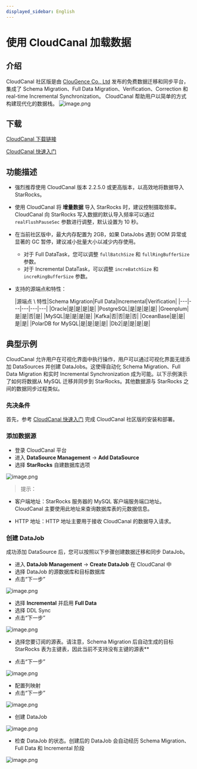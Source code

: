 ```yaml
---
displayed_sidebar: English
---
```


# 使用 CloudCanal 加载数据

## 介绍

CloudCanal 社区版是由 [ClouGence Co., Ltd](https://www.cloudcanalx.com) 发布的免费数据迁移和同步平台，集成了 Schema Migration、Full Data Migration、Verification、Correction 和 real-time Incremental Synchronization。
CloudCanal 帮助用户以简单的方式构建现代化的数据栈。
![image.png](../assets/3.11-1.png)

## 下载

[CloudCanal 下载链接](https://www.cloudcanalx.com)

[CloudCanal 快速入门](https://www.cloudcanalx.com/us/cc-doc/quick/quick_start)

## 功能描述

- 强烈推荐使用 CloudCanal 版本 2.2.5.0 或更高版本，以高效地将数据导入 StarRocks。
- 使用 CloudCanal 将 **增量数据** 导入 StarRocks 时，建议控制摄取频率。CloudCanal 向 StarRocks 写入数据的默认导入频率可以通过 `realFlushPauseSec` 参数进行调整，默认设置为 10 秒。
- 在当前社区版中，最大内存配置为 2GB，如果 DataJobs 遇到 OOM 异常或显著的 GC 暂停，建议减小批量大小以减少内存使用。
  - 对于 Full DataTask，您可以调整 `fullBatchSize` 和 `fullRingBufferSize` 参数。
  - 对于 Incremental DataTask，可以调整 `increBatchSize` 和 `increRingBufferSize` 参数。
- 支持的源端点和特性：

  |源端点 \ 特性|Schema Migration|Full Data|Incremental|Verification|
|---|---|---|---|---|
  |Oracle|是|是|是|是|
  |PostgreSQL|是|是|是|是|
  |Greenplum|是|是|否|是|
  |MySQL|是|是|是|是|
  |Kafka|否|否|是|否|
  |OceanBase|是|是|是|是|
  |PolarDB for MySQL|是|是|是|是|
  |Db2|是|是|是|是|

## 典型示例

CloudCanal 允许用户在可视化界面中执行操作，用户可以通过可视化界面无缝添加 DataSources 并创建 DataJobs。这使得自动化 Schema Migration、Full Data Migration 和实时 Incremental Synchronization 成为可能。以下示例演示了如何将数据从 MySQL 迁移并同步到 StarRocks。其他数据源与 StarRocks 之间的数据同步过程类似。

### 先决条件

首先，参考 [CloudCanal 快速入门](https://www.cloudcanalx.com/us/cc-doc/quick/quick_start) 完成 CloudCanal 社区版的安装和部署。

### 添加数据源

- 登录 CloudCanal 平台
- 进入 **DataSource Management** -> **Add DataSource**
- 选择 **StarRocks** 自建数据库选项

![image.png](../assets/3.11-2.png)

> 提示：
- 客户端地址：StarRocks 服务器的 MySQL 客户端服务端口地址。CloudCanal 主要使用此地址来查询数据库表的元数据信息。

- HTTP 地址：HTTP 地址主要用于接收 CloudCanal 的数据导入请求。

### 创建 DataJob

成功添加 DataSource 后，您可以按照以下步骤创建数据迁移和同步 DataJob。

- 进入 **DataJob Management** -> **Create DataJob** 在 CloudCanal 中
- 选择 DataJob 的源数据库和目标数据库
- 点击“下一步”

![image.png](../assets/3.11-3.png)

- 选择 **Incremental** 并启用 **Full Data**
- 选择 DDL Sync
- 点击“下一步”

![image.png](../assets/3.11-4.png)

- 选择您要订阅的源表。请注意，Schema Migration 后自动生成的目标 StarRocks 表为主键表，因此当前不支持没有主键的源表**

- 点击“下一步”

![image.png](../assets/3.11-5.png)

- 配置列映射
- 点击“下一步”

![image.png](../assets/3.11-6.png)

- 创建 DataJob

![image.png](../assets/3.11-7.png)

- 检查 DataJob 的状态。创建后的 DataJob 会自动经历 Schema Migration、Full Data 和 Incremental 阶段

![image.png](../assets/3.11-8.png)